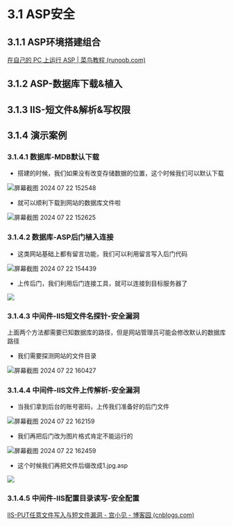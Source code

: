 # 3.1 ASP安全

## 3.1.1 ASP环境搭建组合

[在自己的 PC 上运行 ASP | 菜鸟教程 (runoob.com)](https://www.runoob.com/asp/asp-install.html)

## 3.1.2 ASP-数据库下载&植入

## 3.1.3 IIS-短文件&解析&写权限

## 3.1.4 演示案例

### 3.1.4.1 数据库-MDB默认下载

- 搭建的时候，我们如果没有改变存储数据的位置，这个时候我们可以默认下载

![屏幕截图 2024 07 22 152548](https://img.picgo.net/2024/07/22/-2024-07-22-15254859831225211373ac.png)

- 就可以顺利下载到网站的数据库文件啦

![屏幕截图 2024 07 22 152625](https://img.picgo.net/2024/07/22/-2024-07-22-152625d5a63ef614e9cc60.png)

### 3.1.4.2 数据库-ASP后门植入连接

- 这类网站基础上都有留言功能，我们可以利用留言写入后门代码

![屏幕截图 2024 07 22 154439](https://img.picgo.net/2024/07/22/-2024-07-22-1544391e666debe2efa1ea.png)

- 上传后门，我们利用后门连接工具，就可以连接到目标服务器了

![](https://img-blog.csdnimg.cn/4571277505924ac9af0e350f1a8f8660.png)

### 3.1.4.3 中间件-IIS短文件名探针-安全漏洞

上面两个方法都需要已知数据库的路径，但是网站管理员可能会修改默认的数据库路径

- 我们需要探测网站的文件目录

![屏幕截图 2024 07 22 160427](https://img.picgo.net/2024/07/22/-2024-07-22-1604278c1410894ab88334.png)

### 3.1.4.4 中间件-IIS文件上传解析-安全漏洞

- 当我们拿到后台的账号密码，上传我们准备好的后门文件

![屏幕截图 2024 07 22 162159](https://img.picgo.net/2024/07/22/-2024-07-22-1621596b87b283e2811209.png)

- 我们再把后门改为图片格式肯定不能运行的

![屏幕截图 2024 07 22 162459](https://img.picgo.net/2024/07/22/-2024-07-22-1624591e7f4aaa89f33b16.png)

- 这个时候我们再把文件后缀改成1.jpg.asp

![](C:\Users\qiu\AppData\Roaming\marktext\images\2024-07-22-16-27-01-image.png)

### 3.1.4.5 中间件-IIS配置目录读写-安全配置

[IIS-PUT任意文件写入与短文件漏洞 - 宫小见 - 博客园 (cnblogs.com)](https://www.cnblogs.com/miyakunn/p/14383667.html)


